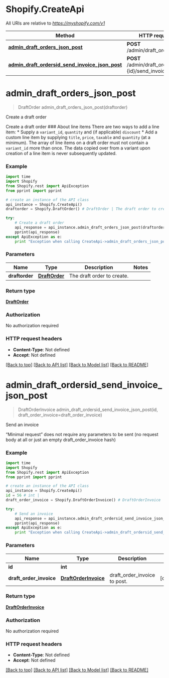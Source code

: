 # Shopify.CreateApi

All URIs are relative to *https://myshopify.com/v1*

Method | HTTP request | Description
------------- | ------------- | -------------
[**admin_draft_orders_json_post**](CreateApi.md#admin_draft_orders_json_post) | **POST** /admin/draft_orders.json | Create a draft order
[**admin_draft_ordersid_send_invoice_json_post**](CreateApi.md#admin_draft_ordersid_send_invoice_json_post) | **POST** /admin/draft_orders/#{id}/send_invoice.json | Send an invoice


# **admin_draft_orders_json_post**
> DraftOrder admin_draft_orders_json_post(draftorder)

Create a draft order

Create a draft order   ### About line items   There are two ways to add a line item:    * Supply a `variant_id`, `quantity` and (if applicable) `discount`   * Add a custom line item by supplying `title`, `price`, `taxable` and `quantity` (at a minimum). The array of line items on a draft order must not contain a `variant_id` more than once. The data copied over from a variant upon creation of a line item is never subsequently updated.    

### Example 
```python
import time
import Shopify
from Shopify.rest import ApiException
from pprint import pprint

# create an instance of the API class
api_instance = Shopify.CreateApi()
draftorder = Shopify.DraftOrder() # DraftOrder | The draft order to create.

try: 
    # Create a draft order
    api_response = api_instance.admin_draft_orders_json_post(draftorder)
    pprint(api_response)
except ApiException as e:
    print "Exception when calling CreateApi->admin_draft_orders_json_post: %s\n" % e
```

### Parameters

Name | Type | Description  | Notes
------------- | ------------- | ------------- | -------------
 **draftorder** | [**DraftOrder**](DraftOrder.md)| The draft order to create. | 

### Return type

[**DraftOrder**](DraftOrder.md)

### Authorization

No authorization required

### HTTP request headers

 - **Content-Type**: Not defined
 - **Accept**: Not defined

[[Back to top]](#) [[Back to API list]](../README.md#documentation-for-api-endpoints) [[Back to Model list]](../README.md#documentation-for-models) [[Back to README]](../README.md)

# **admin_draft_ordersid_send_invoice_json_post**
> DraftOrderInvoice admin_draft_ordersid_send_invoice_json_post(id, draft_order_invoice=draft_order_invoice)

Send an invoice

“Minimal request” does not require any parameters to be sent (no request body at all or just an empty draft_order_invoice hash)

### Example 
```python
import time
import Shopify
from Shopify.rest import ApiException
from pprint import pprint

# create an instance of the API class
api_instance = Shopify.CreateApi()
id = 56 # int | 
draft_order_invoice = Shopify.DraftOrderInvoice() # DraftOrderInvoice | draft_order_invoice to post. (optional)

try: 
    # Send an invoice
    api_response = api_instance.admin_draft_ordersid_send_invoice_json_post(id, draft_order_invoice=draft_order_invoice)
    pprint(api_response)
except ApiException as e:
    print "Exception when calling CreateApi->admin_draft_ordersid_send_invoice_json_post: %s\n" % e
```

### Parameters

Name | Type | Description  | Notes
------------- | ------------- | ------------- | -------------
 **id** | **int**|  | 
 **draft_order_invoice** | [**DraftOrderInvoice**](DraftOrderInvoice.md)| draft_order_invoice to post. | [optional] 

### Return type

[**DraftOrderInvoice**](DraftOrderInvoice.md)

### Authorization

No authorization required

### HTTP request headers

 - **Content-Type**: Not defined
 - **Accept**: Not defined

[[Back to top]](#) [[Back to API list]](../README.md#documentation-for-api-endpoints) [[Back to Model list]](../README.md#documentation-for-models) [[Back to README]](../README.md)

